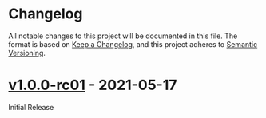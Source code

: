 <!-- markdownlint-disable no-duplicate-heading -->

# Changelog #

All notable changes to this project will be documented in this file.
The format is based on [Keep a Changelog](https://keepachangelog.com/en/1.0.0/),
and this project adheres to [Semantic Versioning](https://semver.org/spec/v2.0.0.html).

# [v1.0.0-rc01] - 2021-05-17 #

Initial Release

[v1.0.0-rc01]: https://github.com/mfederczuk/t3m/releases/tag/v1.0.0-rc01
